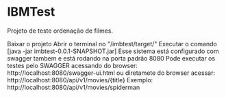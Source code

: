 # IBMTest
Projeto de teste ordenação de filmes.

Baixar o projeto
Abrir o terminal no "/imbtest/target/"
Executar o comando [java -jar imbtest-0.0.1-SNAPSHOT.jar]
Esse sistema está configurado com swagger tambem e está rodando na porta padrão 8080
Pode executar os testes pelo SWAGGER acessando do browser: http://localhost:8080/swagger-ui.html
ou diretamete do browser acessar: http://localhost:8080/api/v1/movies/{title}
	Exemplo: http://localhost:8080/api/v1/movies/spiderman
